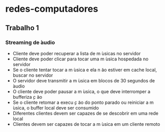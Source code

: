 # redes-computadores
## Trabalho 1
### Streaming de  ́audio
- Cliente deve poder recuperar a lista de m ́usicas no servidor
- Cliente deve poder clicar para tocar uma m ́usica hospedada no servidor
- Se o cliente tentar tocar a m ́usica e ela n ̃ao estiver em cache local, buscar no servidor
- O servidor deve transmitir a m ́usica em blocos de 30 segundos de  ́audio
- O cliente deve poder pausar a m ́usica, o que deve interromper a bufferiza ̧c ̃ao
- Se o cliente retomar a execu ̧c ̃ao do ponto parado ou reiniciar a m ́usica, o buffer local deve ser
consumido
- Diferentes clientes devem ser capazes de se descobrir em uma rede local
- Clientes devem ser capazes de tocar a m ́usica em um cliente remoto
